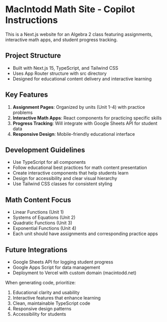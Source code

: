 <!-- Use this file to provide workspace-specific custom instructions to Copilot. For more details, visit https://code.visualstudio.com/docs/copilot/copilot-customization#_use-a-githubcopilotinstructionsmd-file -->

# MacIntodd Math Site - Copilot Instructions

This is a Next.js website for an Algebra 2 class featuring assignments, interactive math apps, and student progress tracking.

## Project Structure
- Built with Next.js 15, TypeScript, and Tailwind CSS
- Uses App Router structure with src directory
- Designed for educational content delivery and interactive learning

## Key Features
1. **Assignment Pages**: Organized by units (Unit 1-4) with practice problems
2. **Interactive Math Apps**: React components for practicing specific skills
3. **Progress Tracking**: Will integrate with Google Sheets API for student data
4. **Responsive Design**: Mobile-friendly educational interface

## Development Guidelines
- Use TypeScript for all components
- Follow educational best practices for math content presentation
- Create interactive components that help students learn
- Design for accessibility and clear visual hierarchy
- Use Tailwind CSS classes for consistent styling

## Math Content Focus
- Linear Functions (Unit 1)
- Systems of Equations (Unit 2) 
- Quadratic Functions (Unit 3)
- Exponential Functions (Unit 4)
- Each unit should have assignments and corresponding practice apps

## Future Integrations
- Google Sheets API for logging student progress
- Google Apps Script for data management
- Deployment to Vercel with custom domain (macintodd.net)

When generating code, prioritize:
1. Educational clarity and usability
2. Interactive features that enhance learning
3. Clean, maintainable TypeScript code
4. Responsive design patterns
5. Accessibility for students
